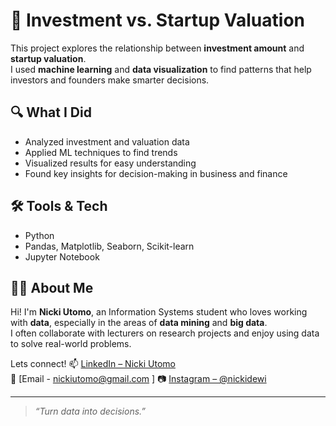 # 💼 Investment vs. Startup Valuation

This project explores the relationship between **investment amount** and **startup valuation**.  
I used **machine learning** and **data visualization** to find patterns that help investors and founders make smarter decisions.

## 🔍 What I Did
- Analyzed investment and valuation data
- Applied ML techniques to find trends
- Visualized results for easy understanding
- Found key insights for decision-making in business and finance

## 🛠️ Tools & Tech
- Python
- Pandas, Matplotlib, Seaborn, Scikit-learn
- Jupyter Notebook

## 👩‍💻 About Me

Hi! I'm **Nicki Utomo**, an Information Systems student who loves working with **data**, especially in the areas of **data mining** and **big data**.  
I often collaborate with lecturers on research projects and enjoy using data to solve real-world problems.


Lets connect!
📫 [LinkedIn – Nicki Utomo](https://id.linkedin.com/in/nickiutomo)  
📧 [Email - nickiutomo@gmail.com ]
📷 [Instagram – @nickidewi](https://instagram.com/nickidewi)  


---

> *“Turn data into decisions.”*
